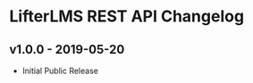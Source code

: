 LifterLMS REST API Changelog
============================

v1.0.0 - 2019-05-20
-------------------

+ Initial Public Release